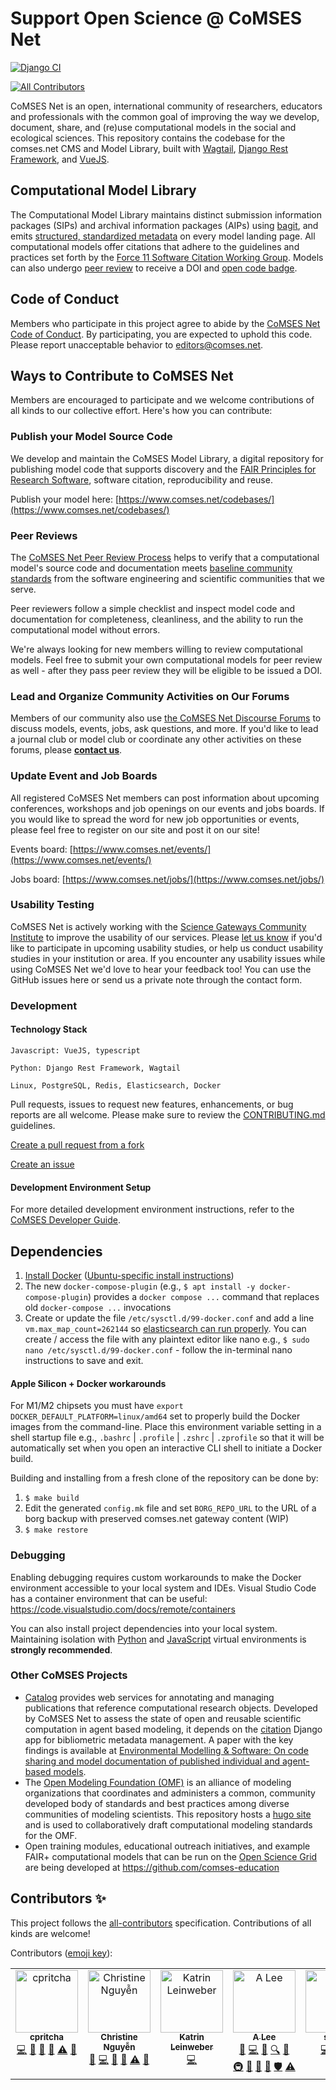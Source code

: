 # Support Open Science @ CoMSES Net
[![Django CI](https://github.com/comses/comses.net/actions/workflows/django-ci.yml/badge.svg)](https://github.com/comses/comses.net/actions/workflows/django-ci.yml)
<!-- ALL-CONTRIBUTORS-BADGE:START - Do not remove or modify this section -->
[![All Contributors](https://img.shields.io/badge/all_contributors-7-orange.svg?style=flat-square)](#contributors-)
<!-- ALL-CONTRIBUTORS-BADGE:END -->

CoMSES Net is an open, international community of researchers, educators and professionals with the common goal of improving the way we develop, document, share, and (re)use computational models in the social and ecological sciences. This repository contains the codebase for the comses.net CMS and Model Library, built with [Wagtail](https://github.com/wagtail/wagtail), [Django Rest Framework](https://www.django-rest-framework.org/), and [VueJS](https://vuejs.org/).

## Computational Model Library
The Computational Model Library maintains distinct submission information packages (SIPs) and archival information packages (AIPs) using [bagit](https://github.com/LibraryOfCongress/bagit-python), and emits [structured, standardized metadata](https://github.com/codemeta/codemeta) on every model landing page. All computational models offer citations that adhere to the guidelines and practices set forth by the [Force 11 Software Citation Working Group](https://www.force11.org/group/software-citation-working-group). Models can also undergo [peer review](https://www.comses.net/reviews/) to receive a DOI and [open code badge](https://www.comses.net/resources/open-code-badge/).

## Code of Conduct
Members who participate in this project agree to abide by the [CoMSES Net Code of Conduct](https://github.com/comses/comses.net/blob/main/CODE_OF_CONDUCT.md). By participating, you are expected to uphold this code. Please report unacceptable behavior to [editors@comses.net](mailto:editors@comses.net).

## Ways to Contribute to CoMSES Net

Members are encouraged to participate and we welcome contributions of all kinds to our collective effort. Here's how you can contribute:

### Publish your Model Source Code

We develop and maintain the CoMSES Model Library, a digital repository for publishing model code that supports discovery and the [FAIR Principles for Research Software](https://doi.org/10.15497/RDA00068), software citation, reproducibility and reuse.

Publish your model here: [https://www.comses.net/codebases/](https://www.comses.net/codebases/)

### Peer Reviews

The [CoMSES Net Peer Review Process](https://www.comses.net/reviews/) helps to verify that a computational model's source code and documentation meets [baseline community standards](https://www.comses.net/resources/guides-to-good-practice/) from the software engineering and scientific communities that we serve.

Peer reviewers follow a simple checklist and inspect model code and documentation for completeness, cleanliness, and the ability to run the computational model without errors.

We're always looking for new members willing to review computational models. Feel free to submit your own computational models for peer review as well - after they pass peer review they will be eligible to be issued a DOI. 

### Lead and Organize Community Activities on Our Forums

Members of our community also use [the CoMSES Net Discourse Forums](https://forum.comses.net/) to discuss models, events, jobs, ask questions, and more. If you'd like to lead a journal club or model club or coordinate any other activities on these forums, please [**contact us**](https://www.comses.net/about/contact/).

### Update Event and Job Boards

All registered CoMSES Net members can post information about upcoming conferences, workshops and job openings on our events and jobs boards. If you would like to spread the word for new job opportunities or events, please feel free to register on our site and post it on our site!

Events board: [https://www.comses.net/events/](https://www.comses.net/events/)

Jobs board: [https://www.comses.net/jobs/](https://www.comses.net/jobs/)

### Usability Testing

CoMSES Net is actively working with the [Science Gateways Community Institute](https://sciencegateways.org) to improve the usability of our services. Please [let us know](https://comses.net/about/contact/) if you'd like to participate in upcoming usability studies, or help us conduct usability studies in your institution or area. If you encounter any usability issues while using CoMSES Net we'd love to hear your feedback too! You can use the GitHub issues here or send us a private note through the contact form.

### Development 

#### Technology Stack

```
Javascript: VueJS, typescript

Python: Django Rest Framework, Wagtail

Linux, PostgreSQL, Redis, Elasticsearch, Docker
```

Pull requests, issues to request new features, enhancements, or bug reports are all welcome. Please make sure to review the [CONTRIBUTING.md](CONTRIBUTING.md) guidelines.

[Create a pull request from a fork](https://docs.github.com/en/github/collaborating-with-issues-and-pull-requests/creating-a-pull-request-from-a-fork)

[Create an issue](https://docs.github.com/en/github/managing-your-work-on-github/creating-an-issue)

#### Development Environment Setup

For more detailed development environment instructions, refer to the [CoMSES Developer Guide](https://github.com/comses/infra/wiki/Developer-Guide).

Dependencies
-------------
1. [Install Docker](https://docs.docker.com/engine/install/) ([Ubuntu-specific install instructions](https://docs.docker.com/desktop/install/ubuntu/))
2. The new `docker-compose-plugin` (e.g., `$ apt install -y docker-compose-plugin`) provides a `docker compose ...` command that replaces old `docker-compose ...` invocations
3. Create or update the file `/etc/sysctl.d/99-docker.conf` and add a line `vm.max_map_count=262144` so [elasticsearch can run properly](https://www.elastic.co/guide/en/elasticsearch/reference/current/vm-max-map-count.html). You can create / access the file with any plaintext editor like nano e.g., `$ sudo nano /etc/sysctl.d/99-docker.conf` - follow the in-terminal nano instructions to save and exit.

#### Apple Silicon + Docker workarounds

For M1/M2 chipsets you must have `export DOCKER_DEFAULT_PLATFORM=linux/amd64` set to properly build the Docker images from the command-line. Place this environment variable setting in a shell startup file e.g., `.bashrc` | `.profile` | `.zshrc` | `.zprofile` so that it will be automatically set when you open an interactive CLI shell to initiate a Docker build.

Building and installing from a fresh clone of the repository can be done by:

1. `$ make build`
2. Edit the generated `config.mk` file and set `BORG_REPO_URL` to the URL of a borg backup with preserved comses.net
   gateway content (WIP)
3. `$ make restore`

### Debugging

Enabling debugging requires custom workarounds to make the Docker environment accessible to your local system and IDEs. Visual Studio Code has a container environment that can be useful: https://code.visualstudio.com/docs/remote/containers

You can also install project dependencies into your local system. Maintaining isolation with [Python](https://docs.python.org/3/library/venv.html) and [JavaScript](https://pypi.org/project/nodeenv/) virtual environments is **strongly recommended**.    


### Other CoMSES Projects

- [Catalog](https://github.com/comses/catalog) provides web services for annotating and managing publications that reference computational research objects. Developed by CoMSES Net to assess the state of open and reusable scientific computation in agent based modeling, it depends on the [citation](https://github.com/comses/citation) Django app for bibliometric metadata management. A paper with the key findings is available at [Environmental Modelling & Software: On code sharing and model documentation of published individual and agent-based models](https://doi.org/10.1016/j.envsoft.2020.104873).
- The [Open Modeling Foundation (OMF)](https://openmodelingfoundation.github.io/) is an alliance of modeling organizations that coordinates and administers a common, community developed body of standards and best practices among diverse communities of modeling scientists. This repository hosts a [hugo site](https://gohugo.io/) and is used to collaboratively draft computational modeling standards for the OMF.
- Open training modules, educational outreach initiatives, and example FAIR+ computational models that can be run on the [Open Science Grid](https://opensciencegrid.org/) are being developed at https://github.com/comses-education


## Contributors ✨
This project follows the [all-contributors](https://github.com/all-contributors/all-contributors) specification. Contributions of all kinds are welcome!

Contributors ([emoji key](https://allcontributors.org/docs/en/emoji-key)):

<!-- ALL-CONTRIBUTORS-LIST:START - Do not remove or modify this section -->
<!-- prettier-ignore-start -->
<!-- markdownlint-disable -->
<table>
  <tbody>
    <tr>
      <td align="center" valign="top" width="14.28%"><a href="https://github.com/cpritcha"><img src="https://avatars0.githubusercontent.com/u/4530298?v=4?s=100" width="100px;" alt="cpritcha"/><br /><sub><b>cpritcha</b></sub></a><br /><a href="https://github.com/comses/comses.net/commits?author=cpritcha" title="Code">💻</a> <a href="https://github.com/comses/comses.net/commits?author=cpritcha" title="Documentation">📖</a> <a href="https://github.com/comses/comses.net/issues?q=author%3Acpritcha" title="Bug reports">🐛</a> <a href="#maintenance-cpritcha" title="Maintenance">🚧</a> <a href="https://github.com/comses/comses.net/commits?author=cpritcha" title="Tests">⚠️</a> <a href="https://github.com/comses/comses.net/pulls?q=is%3Apr+reviewed-by%3Acpritcha" title="Reviewed Pull Requests">👀</a></td>
      <td align="center" valign="top" width="14.28%"><a href="https://www.linkedin.com/in/chrstngyn/"><img src="https://avatars0.githubusercontent.com/u/8737685?v=4?s=100" width="100px;" alt="Christine Nguyễn"/><br /><sub><b>Christine Nguyễn</b></sub></a><br /><a href="https://github.com/comses/comses.net/issues?q=author%3Achrstngyn" title="Bug reports">🐛</a> <a href="https://github.com/comses/comses.net/commits?author=chrstngyn" title="Code">💻</a> <a href="https://github.com/comses/comses.net/commits?author=chrstngyn" title="Documentation">📖</a> <a href="#design-chrstngyn" title="Design">🎨</a> <a href="https://github.com/comses/comses.net/commits?author=chrstngyn" title="Tests">⚠️</a> <a href="#maintenance-chrstngyn" title="Maintenance">🚧</a></td>
      <td align="center" valign="top" width="14.28%"><a href="https://github.com/katrinleinweber"><img src="https://avatars2.githubusercontent.com/u/9948149?v=4?s=100" width="100px;" alt="Katrin Leinweber"/><br /><sub><b>Katrin Leinweber</b></sub></a><br /><a href="https://github.com/comses/comses.net/commits?author=katrinleinweber" title="Code">💻</a></td>
      <td align="center" valign="top" width="14.28%"><a href="https://complexity.asu.edu"><img src="https://avatars0.githubusercontent.com/u/22534?v=4?s=100" width="100px;" alt="A Lee"/><br /><sub><b>A Lee</b></sub></a><br /><a href="https://github.com/comses/comses.net/issues?q=author%3Aalee" title="Bug reports">🐛</a> <a href="https://github.com/comses/comses.net/commits?author=alee" title="Code">💻</a> <a href="https://github.com/comses/comses.net/commits?author=alee" title="Documentation">📖</a> <a href="#fundingFinding-alee" title="Funding Finding">🔍</a> <a href="#ideas-alee" title="Ideas, Planning, & Feedback">🤔</a> <a href="#infra-alee" title="Infrastructure (Hosting, Build-Tools, etc)">🚇</a> <a href="#maintenance-alee" title="Maintenance">🚧</a> <a href="#projectManagement-alee" title="Project Management">📆</a> <a href="https://github.com/comses/comses.net/pulls?q=is%3Apr+reviewed-by%3Aalee" title="Reviewed Pull Requests">👀</a> <a href="#security-alee" title="Security">🛡️</a> <a href="https://github.com/comses/comses.net/commits?author=alee" title="Tests">⚠️</a></td>
      <td align="center" valign="top" width="14.28%"><a href="https://github.com/sgfost"><img src="https://avatars.githubusercontent.com/u/46429375?v=4?s=100" width="100px;" alt="sgfost"/><br /><sub><b>sgfost</b></sub></a><br /><a href="https://github.com/comses/comses.net/commits?author=sgfost" title="Code">💻</a> <a href="#design-sgfost" title="Design">🎨</a> <a href="https://github.com/comses/comses.net/commits?author=sgfost" title="Tests">⚠️</a></td>
      <td align="center" valign="top" width="14.28%"><a href="https://github.com/BlllueSea"><img src="https://avatars.githubusercontent.com/u/20047708?v=4?s=100" width="100px;" alt="BlllueSea"/><br /><sub><b>BlllueSea</b></sub></a><br /><a href="https://github.com/comses/comses.net/commits?author=BlllueSea" title="Code">💻</a></td>
      <td align="center" valign="top" width="14.28%"><a href="https://github.com/CharlesSheelam"><img src="https://avatars.githubusercontent.com/u/100802119?v=4?s=100" width="100px;" alt="Charles Sheelam"/><br /><sub><b>Charles Sheelam</b></sub></a><br /><a href="https://github.com/comses/comses.net/commits?author=CharlesSheelam" title="Code">💻</a></td>
      <td align="center" valign="top" width="14.28%"><a href="https://github.com/hwelsters"><img src="https://avatars.githubusercontent.com/u/84760072?v=4?s=100" width="100px;" alt="hwelsters"/><br /><sub><b>hwelsters</b></sub></a><br /><a href="https://github.com/comses/comses.net/commits?author=hwelsters" title="Code">💻</a></td>
      <td align="center" valign="top" width="14.28%"><a href="https://github.com/Krisha100"><img src="https://avatars.githubusercontent.com/u/57967961?v=4?s=100" width="100px;" alt="Krisha Vekaria"/><br /><sub><b>Krisha Vekaria</b></sub></a><br /><a href="https://github.com/comses/comses.net/commits?author=Krisha100" title="Code">💻</a></td>
    </tr>
  </tbody>
</table>

<!-- markdownlint-restore -->
<!-- prettier-ignore-end -->

<!-- ALL-CONTRIBUTORS-LIST:END -->
